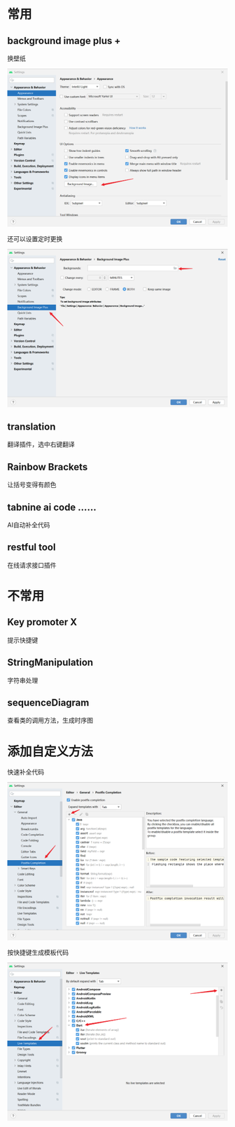 # 常用





## background image plus +

换壁纸

![image-20220713204645139](%E6%8F%92%E4%BB%B6%E4%BB%8B%E7%BB%8D.assets/image-20220713204645139.png)



还可以设置定时更换

![image-20220713204717957](%E6%8F%92%E4%BB%B6%E4%BB%8B%E7%BB%8D.assets/image-20220713204717957.png)











## translation

翻译插件，选中右键翻译





## Rainbow Brackets

让括号变得有颜色



## tabnine ai code ……

AI自动补全代码





## restful tool

在线请求接口插件









# 不常用





## Key promoter X

提示快捷键







## StringManipulation

字符串处理







## sequenceDiagram

查看类的调用方法，生成时序图









# 添加自定义方法



快速补全代码

![image-20220713213919473](%E6%8F%92%E4%BB%B6%E4%BB%8B%E7%BB%8D.assets/image-20220713213919473.png)







按快捷键生成模板代码

![image-20220713214008537](%E6%8F%92%E4%BB%B6%E4%BB%8B%E7%BB%8D.assets/image-20220713214008537.png)




























